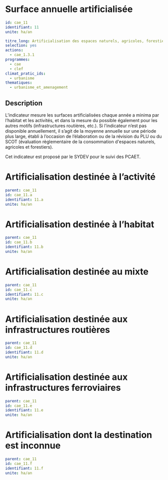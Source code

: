 # Surface annuelle artificialisée 
```yaml
id: cae_11
identifiant: 11
unite: ha/an

titre_long: Artificialisation des espaces naturels, agricoles, forestiers (ha)
selection: yes
actions:
  - cae_1.3.1
programmes:
  - cae
  - clef
climat_pratic_ids:
  - urbanisme
thematiques:
  - urbanisme_et_amenagement
```
## Description
L’indicateur mesure les surfaces artificialisées chaque année a minima par l’habitat et les activités, et dans la mesure du possible également pour les autres motifs (infrastructures routières, etc.). Si l’indicateur n’est pas disponible annuellement, il s’agit de la moyenne annuelle sur une période plus large, établi à l’occasion de l’élaboration ou de la révision du PLU ou du SCOT (évaluation règlementaire de la consommation d'espaces naturels, agricoles et forestiers).

Cet indicateur est proposé par le SYDEV pour le suivi des PCAET.

# Artificialisation destinée à l’activité
```yaml
parent: cae_11
id: cae_11.a
identifiant: 11.a
unite: ha/an
```

# Artificialisation destinée à l’habitat
```yaml
parent: cae_11
id: cae_11.b
identifiant: 11.b
unite: ha/an
```

# Artificialisation destinée au mixte
```yaml
parent: cae_11
id: cae_11.c
identifiant: 11.c
unite: ha/an
```

# Artificialisation destinée aux infrastructures routières
```yaml
parent: cae_11
id: cae_11.d
identifiant: 11.d
unite: ha/an
```

# Artificialisation destinée aux infrastructures ferroviaires
```yaml
parent: cae_11
id: cae_11.e
identifiant: 11.e
unite: ha/an
```

# Artificialisation dont la destination est inconnue
```yaml
parent: cae_11
id: cae_11.f
identifiant: 11.f
unite: ha/an
```

